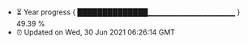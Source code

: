 - ⏳ Year progress { ██████████████▁▁▁▁▁▁▁▁▁▁▁▁▁▁▁▁ } 49.39 %
- ⏰ Updated on Wed, 30 Jun 2021 06:26:14 GMT

